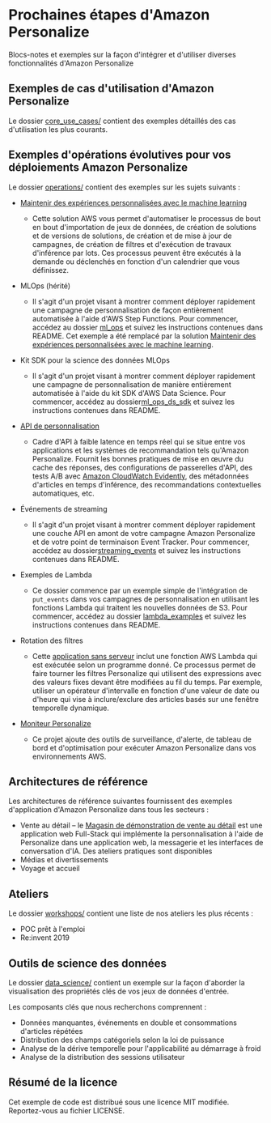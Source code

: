 # Prochaines étapes d'Amazon Personalize

Blocs-notes et exemples sur la façon d'intégrer et d'utiliser diverses fonctionnalités d'Amazon Personalize

## Exemples de cas d'utilisation d'Amazon Personalize

Le dossier [​core_use_cases/​​](core_use_cases/) contient des exemples détaillés des cas d'utilisation les plus courants.

## Exemples d'opérations évolutives pour vos déploiements Amazon Personalize

Le dossier ​​[operations/](operations/)​​ contient des exemples sur les sujets suivants :

* [Maintenir des expériences personnalisées avec le machine learning](https://aws.amazon.com/solutions/implementations/maintaining-personalized-experiences-with-ml/)
    - Cette solution AWS vous permet d'automatiser le processus de bout en bout d'importation de jeux de données, de création de solutions et de versions de solutions, de création et de mise à jour de campagnes, de création de filtres et d'exécution de travaux d'inférence par lots. Ces processus peuvent être exécutés à la demande ou déclenchés en fonction d'un calendrier que vous définissez.

* MLOps (hérité)
    - Il s'agit d'un projet visant à montrer comment déployer rapidement une campagne de personnalisation de façon entièrement automatisée à l'aide d'AWS Step Functions. Pour commencer, accédez au dossier ​​[ml_ops](operations/ml_ops/)​​ et suivez les instructions contenues dans README. Cet exemple a été remplacé par la solution ​[Maintenir des expériences personnalisées avec le machine learning](https://aws.amazon.com/solutions/implementations/maintaining-personalized-experiences-with-ml/).

* Kit SDK pour la science des données MLOps
    - Il s'agit d'un projet visant à montrer comment déployer rapidement une campagne de personnalisation de manière entièrement automatisée à l'aide du kit SDK d'AWS Data Science. Pour commencer, accédez au dossier [​​ml_ops_ds_sdk](operations/ml_ops_ds_sdk/)​​ et suivez les instructions contenues dans README.

* [API de personnalisation](https://github.com/aws-samples/personalization-apis)
    - Cadre d'API à faible latence en temps réel qui se situe entre vos applications et les systèmes de recommandation tels qu'Amazon Personalize. Fournit les bonnes pratiques de mise en œuvre du cache des réponses, des configurations de passerelles d'API, des tests A/B avec [Amazon CloudWatch Evidently](https://docs.aws.amazon.com/cloudwatchevidently/latest/APIReference/Welcome.html), des métadonnées d'articles en temps d'inférence, des recommandations contextuelles automatiques, etc.

* Événements de streaming
    - Il s'agit d'un projet visant à montrer comment déployer rapidement une couche API en amont de votre campagne Amazon Personalize et de votre point de terminaison Event Tracker. Pour commencer, accédez au dossier [​streaming_events](operations/streaming_events/)​​ et suivez les instructions contenues dans README.

* Exemples de Lambda
    - Ce dossier commence par un exemple simple de l'intégration de `put_events` dans vos campagnes de personnalisation en utilisant les fonctions Lambda qui traitent les nouvelles données de S3. Pour commencer, accédez au dossier ​​[lambda_examples](operations/lambda_examples/)​​ et suivez les instructions contenues dans README.

* Rotation des filtres
    - Cette ​​[application sans serveur](operations/filter_rotator/)​​ inclut une fonction AWS Lambda qui est exécutée selon un programme donné. Ce processus permet de faire tourner les filtres Personalize qui utilisent des expressions avec des valeurs fixes devant être modifiées au fil du temps. Par exemple, utiliser un opérateur d'intervalle en fonction d'une valeur de date ou d'heure qui vise à inclure/exclure des articles basés sur une fenêtre temporelle dynamique.

* [Moniteur Personalize](https://github.com/aws-samples/amazon-personalize-monitor)
    - Ce projet ajoute des outils de surveillance, d'alerte, de tableau de bord et d'optimisation pour exécuter Amazon Personalize dans vos environnements AWS.

## Architectures de référence

Les architectures de référence suivantes fournissent des exemples d'application d'Amazon Personalize dans tous les secteurs :

* Vente au détail – le ​[Magasin de démonstration de vente au détail](https://github.com/aws-samples/retail-demo-store)​​ est une application web Full-Stack qui implémente la personnalisation à l'aide de Personalize dans une application web, la messagerie et les interfaces de conversation d'IA. Des ateliers pratiques sont disponibles
* Médias et divertissements
* Voyage et accueil

## Ateliers

Le dossier ​[workshops/​​](workshops/) contient une liste de nos ateliers les plus récents :

* POC prêt à l'emploi
* Re:invent 2019

## Outils de science des données

Le dossier [​data_science/](data_science/)​​ contient un exemple sur la façon d'aborder la visualisation des propriétés clés de vos jeux de données d'entrée.

Les composants clés que nous recherchons comprennent :
- Données manquantes, événements en double et consommations d'articles répétées
- Distribution des champs catégoriels selon la loi de puissance
- Analyse de la dérive temporelle pour l'applicabilité au démarrage à froid
- Analyse de la distribution des sessions utilisateur

## Résumé de la licence

Cet exemple de code est distribué sous une licence MIT modifiée. Reportez-vous au fichier LICENSE.
